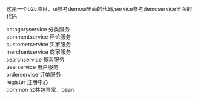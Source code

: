 这是一个b2c项目，ui参考demoui里面的代码,service参考demoservice里面的代码

catagoryservice 分类服务<br/>
commentservice 评论服务<br/>
customerservice 买家服务<br/>
merchantservice 商家服务<br/>
searchservice 搜索服务<br/>
userservice 用户服务<br/>
orderservice 订单服务<br/>
register 注册中心<br/>
common 公共包异常，bean
